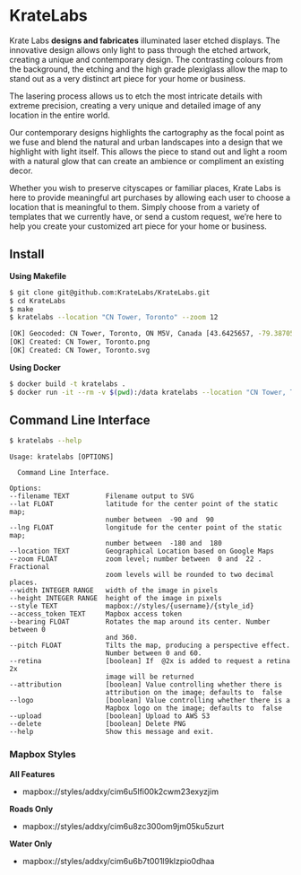 # KrateLabs

Krate Labs **designs and fabricates** illuminated laser etched displays. The innovative design allows only light to pass through the etched artwork, creating a unique and contemporary design. The contrasting colours from the background, the etching and the high grade plexiglass allow the map to stand out as a very distinct art piece for your home or business.

The lasering process allows us to etch the most intricate details with extreme precision, creating a very unique and detailed image of any location in the entire world.

Our contemporary designs highlights the cartography as the focal point as we fuse and blend the natural and urban landscapes into a design that we highlight with light itself. This allows the piece to stand out and light a room with a natural glow that can create an ambience or compliment an existing decor.

Whether you wish to preserve cityscapes or familiar places, Krate Labs is here to provide meaningful art purchases by allowing each user to choose a location that is meaningful to them. Simply choose from a variety of templates that we currently have, or send a custom request, we’re here to help you create your customized art piece for your home or business.

## Install

**Using Makefile**

```bash
$ git clone git@github.com:KrateLabs/KrateLabs.git
$ cd KrateLabs
$ make
$ kratelabs --location "CN Tower, Toronto" --zoom 12

[OK] Geocoded: CN Tower, Toronto, ON M5V, Canada [43.6425657, -79.38705569999999]
[OK] Created: CN Tower, Toronto.png
[OK] Created: CN Tower, Toronto.svg
```

**Using Docker**

```bash
$ docker build -t kratelabs .
$ docker run -it --rm -v $(pwd):/data kratelabs --location "CN Tower, Toronto" --zoom 12
```

## Command Line Interface

```bash
$ kratelabs --help
```

```
Usage: kratelabs [OPTIONS]

  Command Line Interface.

Options:
--filename TEXT         Filename output to SVG
--lat FLOAT             latitude for the center point of the static map;
                        number between  -90 and  90
--lng FLOAT             longitude for the center point of the static map;
                        number between  -180 and  180
--location TEXT         Geographical Location based on Google Maps
--zoom FLOAT            zoom level; number between  0 and  22 . Fractional
                        zoom levels will be rounded to two decimal places.
--width INTEGER RANGE   width of the image in pixels
--height INTEGER RANGE  height of the image in pixels
--style TEXT            mapbox://styles/{username}/{style_id}
--access_token TEXT     Mapbox access token
--bearing FLOAT         Rotates the map around its center. Number between 0
                        and 360.
--pitch FLOAT           Tilts the map, producing a perspective effect.
                        Number between 0 and 60.
--retina                [boolean] If  @2x is added to request a retina 2x
                        image will be returned
--attribution           [boolean] Value controlling whether there is
                        attribution on the image; defaults to  false
--logo                  [boolean] Value controlling whether there is a
                        Mapbox logo on the image; defaults to  false
--upload                [boolean] Upload to AWS S3
--delete                [boolean] Delete PNG
--help                  Show this message and exit.
```

### Mapbox Styles

**All Features**

- mapbox://styles/addxy/cim6u5lfi00k2cwm23exyzjim

**Roads Only**

- mapbox://styles/addxy/cim6u8zc300om9jm05ku5zurt

**Water Only**

- mapbox://styles/addxy/cim6u6b7t001l9klzpio0dhaa

